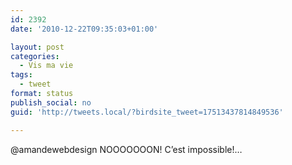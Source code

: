 ```yaml
---
id: 2392
date: '2010-12-22T09:35:03+01:00'

layout: post
categories:
  - Vis ma vie
tags:
  - tweet
format: status
publish_social: no
guid: 'http://tweets.local/?birdsite_tweet=17513437814849536'

---
```


@amandewebdesign NOOOOOOON! C’est impossible!…